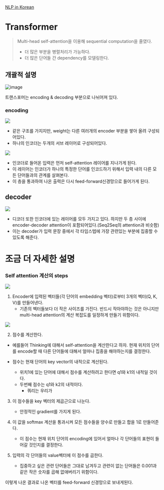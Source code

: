 [NLP in Korean](https://nlpinkorean.github.io/illustrated-transformer/)

# Transformer

> Multi-head self-attention을 이용해 sequential computation을 줄였다.
>
> - 더 많은 부분을 병렬처리가 가능하다.
> - 더 많은 단어들 간 dependency를 모델링한다.



## 개괄적 설명

![image](https://nlpinkorean.github.io/images/transformer/The_transformer_encoders_decoders.png)

트랜스포머는 encoding & decoding 부분으로 나뉘어져 있다.

### encoding

![](
https://nlpinkorean.github.io/images/transformer/The_transformer_encoder_decoder_stack.png)

- 같은 구조를 가지지만, weight는 다른 여러개의 encoder 부분을 쌓아 올려 구성되어있다.
- 하나의 인코더는 두개의 서브 레이어로 구성되어있다.

![](https://nlpinkorean.github.io/images/transformer/Transformer_encoder.png)

- 인코더로 들어온 입력은 먼저 self-attention 레이어를 지나가게 된다.
- 이 레이어는 인코더가 하나의 특정한 단어를 인코드하기 위해서 입력 내의 다른 모든 단어들과의 관계를 살펴본다.
- 이 층을 통과하여 나온 출력은 다시 feed-forward신경망으로 들어가게 된다.

## decoder

![](https://nlpinkorean.github.io/images/transformer/Transformer_decoder.png)

- 디코더 또한 인코더에 있는 레이어를 모두 가지고 있다. 하지만 두 층 사이에 encoder-decoder attention이 포함되어있다.(Seq2Seq의 attention과 비슷함)
- 이는 decoder가 입력 문장 중에서 각 타임스텝에 가장 관련있는 부분에 집중할 수 있도록 해준다.

# 조금 더 자세한 설명

### Self attention 계산의 steps

![](https://nlpinkorean.github.io/images/transformer/transformer_self_attention_vectors.png)

1. Encoder에 입력된 벡터들(각 단어의 embedding 벡터)로부터 3개의 벡터(Q, K, V)를 만들어낸다.
   - 기존의 벡터들보다 더 작은 사이즈를 가진다. 반드시 작아야하는 것은 아니지만 multi-head attention의 계산 복잡도를 일정하게 만들기 위함이다.

![](https://nlpinkorean.github.io/images/transformer/transformer_self_attention_score.png)

2. 점수를 계산한다.

- 예를들어 Thinking에 대해서 self-attention을 계산한다고 하자. 현재 위치의 단어를 encode할 때 다른 단어들에 대해서 얼마나 집중을 해야하는지를 결정한다.

- 점수는 현재 단어의 key vector의 내적으로 계산된다.
  - 위치1에 있는 단어에 대해서 점수를 계산하려고 한다면 q1와 k1의 내적일 것이다.
  - 두번째 점수는 q1와 k2의 내적이다.
    - 쿼리는 우리가 

3. 이 점수들을 key 벡터의 제곱근으로 나눈다.
   - 안정적인 gradient를 가지게 된다.
4. 이 값을 softmax 계산을 통과시켜 모든 점수들을 양수로 만들고 합을 1로 만들어준다.
   - 이 점수는 현재 위치 단어의 encoding에 있어서 얼마나 각 단어들의 표현이 들어갈 것인지를 결정한다.

5. 입력의 각 단어들의 value벡터에 이 점수를 곱한다.
   - 집중하고 싶은 관련 단어들은 그대로 남겨두고 관련이 없는 단어들은 0.001과 같은 작은 숫자를 곱해 없애버리기 위함이다.

이렇게 나온 결과로 나온 벡터를 feed-forward 신경망으로 보내게된다.



